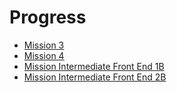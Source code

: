 # Progress

-   [Mission 3](https://github.com/herlianzhang/harisenin/tree/mission3)
-   [Mission 4](https://github.com/herlianzhang/harisenin/tree/mission4)
-   [Mission Intermediate Front End 1B](https://github.com/herlianzhang/harisenin/tree/mission_fe_1b)
-   [Mission Intermediate Front End 2B](https://github.com/herlianzhang/harisenin/tree/mission_fe_2b)
